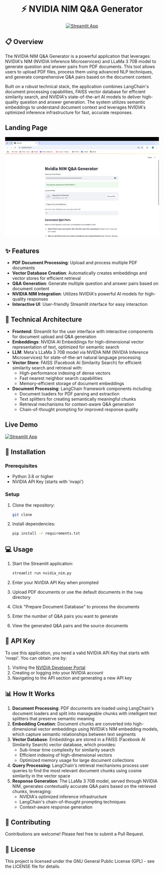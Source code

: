 <div align="center">

# ⚡ NVIDIA NIM Q&A Generator

[![Streamlit App](https://static.streamlit.io/badges/streamlit_badge_black_white.svg)](https://nvidia-nim-generator-x.streamlit.app/)

</div>

## 📋 Overview

The NVIDIA NIM Q&A Generator is a powerful application that leverages NVIDIA's NIM (NVIDIA Inference Microservices) and LLaMa 3 70B model to generate question and answer pairs from PDF documents. This tool allows users to upload PDF files, process them using advanced NLP techniques, and generate comprehensive Q&A pairs based on the document content.

Built on a robust technical stack, the application combines LangChain's document processing capabilities, FAISS vector database for efficient similarity search, and NVIDIA's state-of-the-art AI models to deliver high-quality question and answer generation. The system utilizes semantic embeddings to understand document context and leverages NVIDIA's optimized inference infrastructure for fast, accurate responses.

## Landing Page

![Landing Page](landing.png)

## ✨ Features

- **PDF Document Processing**: Upload and process multiple PDF documents
- **Vector Database Creation**: Automatically creates embeddings and vector stores for efficient retrieval
- **Q&A Generation**: Generate multiple question and answer pairs based on document content
- **NVIDIA NIM Integration**: Utilizes NVIDIA's powerful AI models for high-quality responses
- **Interactive UI**: User-friendly Streamlit interface for easy interaction

## 🔧 Technical Architecture

- **Frontend**: Streamlit for the user interface with interactive components for document upload and Q&A generation
- **Embeddings**: NVIDIA AI Embeddings for high-dimensional vector representation of text, optimized for semantic search
- **LLM**: Meta's LLaMa 3 70B model via NVIDIA NIM (NVIDIA Inference Microservices) for state-of-the-art natural language processing
- **Vector Store**: FAISS (Facebook AI Similarity Search) for efficient similarity search and retrieval with:  
  - High-performance indexing of dense vectors
  - Fast nearest neighbor search capabilities
  - Memory-efficient storage of document embeddings
- **Document Processing**: LangChain framework components including:
  - Document loaders for PDF parsing and extraction
  - Text splitters for creating semantically meaningful chunks
  - Retrieval mechanisms for context-aware Q&A generation
  - Chain-of-thought prompting for improved response quality
 
## Live Demo

[![Streamlit App](https://static.streamlit.io/badges/streamlit_badge_black_white.svg)](https://nvidia-nim-generator-x.streamlit.app/)


## 🚀 Installation

### Prerequisites

- Python 3.8 or higher
- NVIDIA API Key (starts with 'nvapi')

### Setup

1. Clone the repository:
   ```bash
   git clone
   ```

2. Install dependencies:
   ```bash
   pip install -r requirements.txt
   ```

## 💻 Usage

1. Start the Streamlit application:
   ```bash
   streamlit run nvidia_nim.py
   ```

2. Enter your NVIDIA API Key when prompted

3. Upload PDF documents or use the default documents in the `temp` directory

4. Click "Prepare Document Database" to process the documents

5. Enter the number of Q&A pairs you want to generate

6. View the generated Q&A pairs and the source documents

## 🔑 API Key

To use this application, you need a valid NVIDIA API Key that starts with 'nvapi'. You can obtain one by:

1. Visiting the [NVIDIA Developer Portal](https://developer.nvidia.com/)
2. Creating or logging into your NVIDIA account
3. Navigating to the API section and generating a new API key

## 📊 How It Works

1. **Document Processing**: PDF documents are loaded using LangChain's document loaders and split into manageable chunks with intelligent text splitters that preserve semantic meaning
2. **Embedding Creation**: Document chunks are converted into high-dimensional vector embeddings using NVIDIA's NIM embedding models, which capture semantic relationships between text segments
3. **Vector Database**: Embeddings are stored in a FAISS (Facebook AI Similarity Search) vector database, which provides:
   - Sub-linear time complexity for similarity search
   - Efficient indexing of high-dimensional vectors
   - Optimized memory usage for large document collections
4. **Query Processing**: LangChain's retrieval mechanisms process user queries to find the most relevant document chunks using cosine similarity in the vector space
5. **Response Generation**: The LLaMa 3 70B model, served through NVIDIA NIM, generates contextually accurate Q&A pairs based on the retrieved chunks, leveraging:
   - NVIDIA's optimized inference infrastructure
   - LangChain's chain-of-thought prompting techniques
   - Context-aware response generation

## 🤝 Contributing

Contributions are welcome! Please feel free to submit a Pull Request.

## 📄 License

This project is licensed under the GNU General Public License (GPL) - see the LICENSE file for details.

